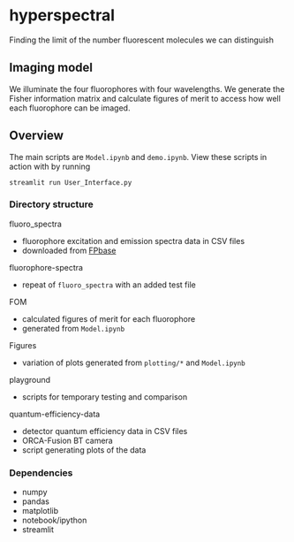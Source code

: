 # hyperspectral
Finding the limit of the number fluorescent molecules we can distinguish

## Imaging model
We illuminate the four fluorophores with four wavelengths.
We generate the Fisher information matrix and calculate figures of merit to access how well each fluorophore can be imaged.

## Overview
The main scripts are `Model.ipynb` and `demo.ipynb`. View these scripts in action with by running
```
streamlit run User_Interface.py
```

### Directory structure
fluoro_spectra
- fluorophore excitation and emission spectra data in CSV files
- downloaded from [FPbase](https://www.fpbase.org/)

fluorophore-spectra
- repeat of `fluoro_spectra` with an added test file

FOM
- calculated figures of merit for each fluorophore
- generated from `Model.ipynb`

Figures 
- variation of plots generated from `plotting/*` and `Model.ipynb`

playground
- scripts for temporary testing and comparison

quantum-efficiency-data
- detector quantum efficiency data in CSV files
- ORCA-Fusion BT camera
- script generating plots of the data

### Dependencies
- numpy
- pandas
- matplotlib
- notebook/ipython
- streamlit